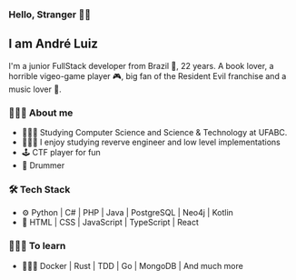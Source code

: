 ### Hello, Stranger 👋🏾<h2> I am André Luiz</h2>

I'm a junior FullStack developer from Brazil 💚, 22 years. A book lover, a horrible vigeo-game player 🎮, 
big fan of the Resident Evil franchise and a music lover 🎸.

### 🧔🏾‍♂️ About me

  - 👨🏾‍🎓 Studying Computer Science and Science & Technology at UFABC.
  - 👨🏾‍💻 I enjoy studying reverve engineer and low level implementations
  - 🕹 CTF player for fun
  - 🥁 Drummer

### 🛠 Tech Stack
  
  - ⚙️ Python | C# | PHP | Java | PostgreSQL | Neo4j | Kotlin
  - 🎀 HTML | CSS | JavaScript | TypeScript | React
  
### 🧗🏾‍♂️ To learn
  - 👨🏾‍🎓 Docker | Rust | TDD | Go | MongoDB | And much more 
